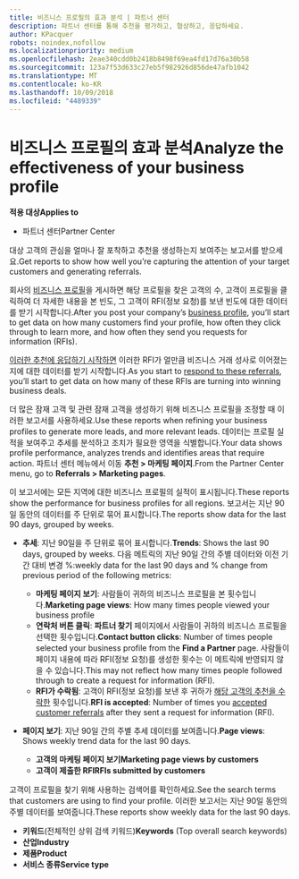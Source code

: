 ```yaml
---
title: 비즈니스 프로필의 효과 분석 | 파트너 센터
description: 파트너 센터를 통해 추천을 평가하고, 협상하고, 응답하세요.
author: KPacquer
robots: noindex,nofollow
ms.localizationpriority: medium
ms.openlocfilehash: 2eae340cdd0b2418b8498f69ea4fd17d76a30b58
ms.sourcegitcommit: 123a7f53d633c27eb5f982926d856de47afb1042
ms.translationtype: MT
ms.contentlocale: ko-KR
ms.lasthandoff: 10/09/2018
ms.locfileid: "4489339"
---
```

# <a name="analyze-the-effectiveness-of-your-business-profile"></a><span data-ttu-id="d65bc-103">비즈니스 프로필의 효과 분석</span><span class="sxs-lookup"><span data-stu-id="d65bc-103">Analyze the effectiveness of your business profile</span></span>
<!-- 
https://go.microsoft.com/fwlink/?linkid=849120
-->

**<span data-ttu-id="d65bc-104">적용 대상</span><span class="sxs-lookup"><span data-stu-id="d65bc-104">Applies to</span></span>**

-  <span data-ttu-id="d65bc-105">파트너 센터</span><span class="sxs-lookup"><span data-stu-id="d65bc-105">Partner Center</span></span>

<span data-ttu-id="d65bc-106">대상 고객의 관심을 얼마나 잘 포착하고 추천을 생성하는지 보여주는 보고서를 받으세요.</span><span class="sxs-lookup"><span data-stu-id="d65bc-106">Get reports to show how well you’re capturing the attention of your target customers and generating referrals.</span></span>

<span data-ttu-id="d65bc-107">회사의 [비즈니스 프로필](create-a-marketing-profile.md)을 게시하면 해당 프로필을 찾은 고객의 수, 고객이 프로필을 클릭하여 더 자세한 내용을 본 빈도, 그 고객이 RFI(정보 요청)를 보낸 빈도에 대한 데이터를 받기 시작합니다.</span><span class="sxs-lookup"><span data-stu-id="d65bc-107">After you post your company’s [business profile](create-a-marketing-profile.md), you’ll start to get data on how many customers find your profile, how often they click through to learn more, and how often they send you requests for information (RFIs).</span></span> 

<span data-ttu-id="d65bc-108">[이러한 추천에 응답하기 시작하면](responding-to-referrals.md) 이러한 RFI가 얼만큼 비즈니스 거래 성사로 이어졌는지에 대한 데이터를 받기 시작합니다.</span><span class="sxs-lookup"><span data-stu-id="d65bc-108">As you start to [respond to these referrals](responding-to-referrals.md), you’ll start to get data on how many of these RFIs are turning into winning business deals.</span></span>

<span data-ttu-id="d65bc-109">더 많은 잠재 고객 및 관련 잠재 고객을 생성하기 위해 비즈니스 프로필을 조정할 때 이러한 보고서를 사용하세요.</span><span class="sxs-lookup"><span data-stu-id="d65bc-109">Use these reports when refining your business profiles to generate more leads, and more relevant leads.</span></span> <span data-ttu-id="d65bc-110">데이터는 프로필 실적을 보여주고 추세를 분석하고 조치가 필요한 영역을 식별합니다.</span><span class="sxs-lookup"><span data-stu-id="d65bc-110">Your data shows profile performance, analyzes trends and identifies areas that require action.</span></span> <span data-ttu-id="d65bc-111">파트너 센터 메뉴에서 이동 **추천 > 마케팅 페이지**.</span><span class="sxs-lookup"><span data-stu-id="d65bc-111">From the Partner Center menu, go to **Referrals > Marketing pages**.</span></span>

<span data-ttu-id="d65bc-112">이 보고서에는 모든 지역에 대한 비즈니스 프로필의 실적이 표시됩니다.</span><span class="sxs-lookup"><span data-stu-id="d65bc-112">These reports show the performance for business profiles for all regions.</span></span> <span data-ttu-id="d65bc-113">보고서는 지난 90일 동안의 데이터를 주 단위로 묶어 표시합니다.</span><span class="sxs-lookup"><span data-stu-id="d65bc-113">The reports show data for the last 90 days, grouped by weeks.</span></span>

*  <span data-ttu-id="d65bc-114">**추세**: 지난 90일을 주 단위로 묶어 표시합니다.</span><span class="sxs-lookup"><span data-stu-id="d65bc-114">**Trends**: Shows the last 90 days, grouped by weeks.</span></span> <span data-ttu-id="d65bc-115">다음 메트릭의 지난 90일 간의 주별 데이터와 이전 기간 대비 변경 %:</span><span class="sxs-lookup"><span data-stu-id="d65bc-115">weekly data for the last 90 days and % change from previous period of the following metrics:</span></span>

   * <span data-ttu-id="d65bc-116">**마케팅 페이지 보기**: 사람들이 귀하의 비즈니스 프로필을 본 횟수입니다.</span><span class="sxs-lookup"><span data-stu-id="d65bc-116">**Marketing page views**: How many times people viewed your business profile</span></span>
   * <span data-ttu-id="d65bc-117">**연락처 버튼 클릭**: **파트너 찾기** 페이지에서 사람들이 귀하의 비즈니스 프로필을 선택한 횟수입니다.</span><span class="sxs-lookup"><span data-stu-id="d65bc-117">**Contact button clicks**: Number of times people selected your business profile from the **Find a Partner** page.</span></span> <span data-ttu-id="d65bc-118">사람들이 페이지 내용에 따라 RFI(정보 요청)를 생성한 횟수는 이 메트릭에 반영되지 않을 수 있습니다.</span><span class="sxs-lookup"><span data-stu-id="d65bc-118">This may not reflect how many times people followed through to create a request for information (RFI).</span></span>
   * <span data-ttu-id="d65bc-119">**RFI가 수락됨**: 고객이 RFI(정보 요청)를 보낸 후 귀하가 [해당 고객의 추천을 수락한](responding-to-referrals.md) 횟수입니다.</span><span class="sxs-lookup"><span data-stu-id="d65bc-119">**RFI is accepted**: Number of times you [accepted customer referrals](responding-to-referrals.md) after they sent a request for information (RFI).</span></span>


*  <span data-ttu-id="d65bc-120">**페이지 보기**: 지난 90일 간의 주별 추세 데이터를 보여줍니다.</span><span class="sxs-lookup"><span data-stu-id="d65bc-120">**Page views**: Shows weekly trend data for the last 90 days.</span></span>
   *  **<span data-ttu-id="d65bc-121">고객의 마케팅 페이지 보기</span><span class="sxs-lookup"><span data-stu-id="d65bc-121">Marketing page views by customers</span></span>**
   *  **<span data-ttu-id="d65bc-122">고객이 제출한 RFI</span><span class="sxs-lookup"><span data-stu-id="d65bc-122">RFIs submitted by customers</span></span>**

<span data-ttu-id="d65bc-123">고객이 프로필을 찾기 위해 사용하는 검색어를 확인하세요.</span><span class="sxs-lookup"><span data-stu-id="d65bc-123">See the search terms that customers are using to find your profile.</span></span> <span data-ttu-id="d65bc-124">이러한 보고서는 지난 90일 동안의 주별 데이터를 보여줍니다.</span><span class="sxs-lookup"><span data-stu-id="d65bc-124">These reports show weekly data for the last 90 days.</span></span>

*  <span data-ttu-id="d65bc-125">**키워드**(전체적인 상위 검색 키워드)</span><span class="sxs-lookup"><span data-stu-id="d65bc-125">**Keywords** (Top overall search keywords)</span></span> 
*  **<span data-ttu-id="d65bc-126">산업</span><span class="sxs-lookup"><span data-stu-id="d65bc-126">Industry</span></span>**
*  **<span data-ttu-id="d65bc-127">제품</span><span class="sxs-lookup"><span data-stu-id="d65bc-127">Product</span></span>**
*  **<span data-ttu-id="d65bc-128">서비스 종류</span><span class="sxs-lookup"><span data-stu-id="d65bc-128">Service type</span></span>**

